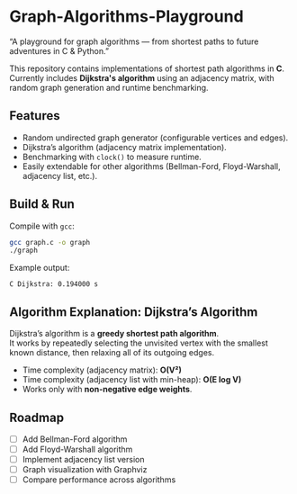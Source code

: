 # Graph-Algorithms-Playground
“A playground for graph algorithms — from shortest paths to future adventures in C &amp; Python.”

This repository contains implementations of shortest path algorithms in **C**.  
Currently includes **Dijkstra's algorithm** using an adjacency matrix, with random graph generation and runtime benchmarking.

## Features
- Random undirected graph generator (configurable vertices and edges).
- Dijkstra’s algorithm (adjacency matrix implementation).
- Benchmarking with `clock()` to measure runtime.
- Easily extendable for other algorithms (Bellman-Ford, Floyd-Warshall, adjacency list, etc.).

## Build & Run
Compile with `gcc`:

```bash
gcc graph.c -o graph
./graph
```

Example output:
```
C Dijkstra: 0.194000 s
```

## Algorithm Explanation: Dijkstra’s Algorithm
Dijkstra’s algorithm is a **greedy shortest path algorithm**.  
It works by repeatedly selecting the unvisited vertex with the smallest known distance, then relaxing all of its outgoing edges.

- Time complexity (adjacency matrix): **O(V²)**
- Time complexity (adjacency list with min-heap): **O(E log V)**
- Works only with **non-negative edge weights**.

## Roadmap
- [ ] Add Bellman-Ford algorithm
- [ ] Add Floyd-Warshall algorithm
- [ ] Implement adjacency list version
- [ ] Graph visualization with Graphviz
- [ ] Compare performance across algorithms
